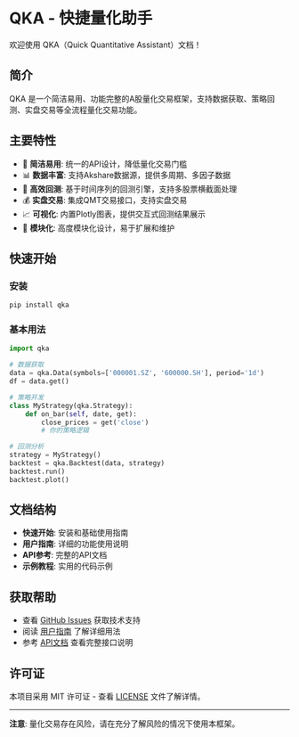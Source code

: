 # QKA - 快捷量化助手

欢迎使用 QKA（Quick Quantitative Assistant）文档！

## 简介

QKA 是一个简洁易用、功能完整的A股量化交易框架，支持数据获取、策略回测、实盘交易等全流程量化交易功能。

## 主要特性

- 🚀 **简洁易用**: 统一的API设计，降低量化交易门槛
- 📊 **数据丰富**: 支持Akshare数据源，提供多周期、多因子数据
- 🔄 **高效回测**: 基于时间序列的回测引擎，支持多股票横截面处理
- 💰 **实盘交易**: 集成QMT交易接口，支持实盘交易
- 📈 **可视化**: 内置Plotly图表，提供交互式回测结果展示
- 🔧 **模块化**: 高度模块化设计，易于扩展和维护

## 快速开始

### 安装

```bash
pip install qka
```

### 基本用法

```python
import qka

# 数据获取
data = qka.Data(symbols=['000001.SZ', '600000.SH'], period='1d')
df = data.get()

# 策略开发
class MyStrategy(qka.Strategy):
    def on_bar(self, date, get):
        close_prices = get('close')
        # 你的策略逻辑

# 回测分析
strategy = MyStrategy()
backtest = qka.Backtest(data, strategy)
backtest.run()
backtest.plot()
```

## 文档结构

- **快速开始**: 安装和基础使用指南
- **用户指南**: 详细的功能使用说明
- **API参考**: 完整的API文档
- **示例教程**: 实用的代码示例

## 获取帮助

- 查看 [GitHub Issues](https://github.com/zsrl/qka/issues) 获取技术支持
- 阅读 [用户指南](user-guide/data.md) 了解详细用法
- 参考 [API文档](api/core/data.md) 查看完整接口说明

## 许可证

本项目采用 MIT 许可证 - 查看 [LICENSE](https://github.com/zsrl/qka/blob/main/LICENSE) 文件了解详情。

---

**注意**: 量化交易存在风险，请在充分了解风险的情况下使用本框架。